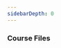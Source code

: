 ```yaml
---
sidebarDepth: 0
---
```


### Course Files

<maintenance v-if="under_maintenance"/>
<course-files v-else/>

<script>
export default {
  data() {
    return {
      under_maintenance: false,
    }
  },
  beforeMount(){
    const today= new Date()
    const start = new Date(`${today.getMonth()+1}/${today.getDate()}/${today.getFullYear()} 00:00:00`)
    const end = new Date(`${today.getMonth()+1}/${today.getDate()}/${today.getFullYear()} 01:00:00`)
    const now = Date.now()
    if (now>=start && now<end){
      this.under_maintenance=true
    }
    else{
      this.under_maintenance=false
    }
  }
}
</script>
